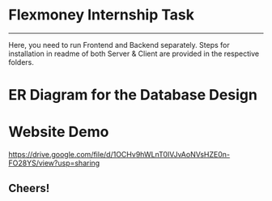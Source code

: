 # Flexmoney Internship Task 
<hr>

Here, you need to run Frontend and Backend separately. Steps for installation in readme of both Server & Client are provided in the respective folders.

# ER Diagram for the Database Design

# Website Demo

https://drive.google.com/file/d/1OCHv9hWLnT0IVJvAoNVsHZE0n-FO28YS/view?usp=sharing

## Cheers!
